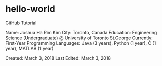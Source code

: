 # hello-world
GitHub Tutorial

Name: Joshua Ha Rim Kim
City: Toronto, Canada
Education: Engineering Science (Undergraduate) @ University of Toronto St.George
  Currently: First-Year
Programming Languages: Java (3 years), Python (1 year), C (1 year), MATLAB (1 year)

Created: March 3, 2018
Last Edited: March 3, 2018

